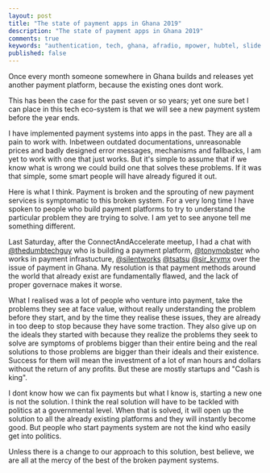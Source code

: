```yaml
---
layout: post
title: "The state of payment apps in Ghana 2019"
description: "The state of payment apps in Ghana 2019"
comments: true
keywords: "authentication, tech, ghana, afradio, mpower, hubtel, slide pay,"
published: false
---
```




Once every month someone somewhere in Ghana builds and releases yet another payment platform, because the existing ones dont work.

This has been the case for the past seven or so years; yet one sure bet I can place in this tech eco-system is that we will see a new payment system before the year ends. 

I have implemented payment systems into apps in the past. They are all a pain to work with. Inbetween outdated documentations, unreasonable prices and badly designed error messages, mechanisms and fallbacks, I am yet to work with one that just works. But it's simple to assume that if we know what is wrong we could build one that solves these problems. If it was that simple, some smart people will have already figured it out. 

Here is what I think. Payment is broken and the sprouting of new payment services is symptomatic to this broken system. For a very long time I have spoken to people who build payment platforms to try to understand the particular problem they are trying to solve. I am yet to see anyone tell me something different. 

Last Saturday, after the ConnectAndAccelerate meetup, I had a chat with [@thedumbtechguy](https://twitter.com/TheDumbTechGuy?s=17) who is building a payment platform, [@tonymobster](https://twitter.com/tony_mobster) who works in payment infrastucture, [@silentworks](https://twitter.com/silentworks) [@tsatsu](https://twitter.com/tsa_tsu?s=17) [@sir_krymx](https://twitter.com/sir_krymx) over the issue of payment in Ghana. My resolution is that payment methods around the world that already exist are fundamentally flawed, and the lack of proper governace makes it worse. 

What I realised was a lot of people who venture into payment, take the problems they see at face value, without really understanding the problem before they start, and by the time they realise these issues, they are already in too deep to stop because they have some traction. They also give up on the ideals they started with because they realize the problems they seek to solve are symptoms of problems bigger than their entire being and the real solutions to those problems are bigger than their ideals and their existence. Success for them will mean the investment of a lot of man hours and dollars without the return of any profits. But these are mostly startups and "Cash is king".

I dont know how we can fix payments but what I know is, starting a new one is not the solution. I think the real solution will have to be tackled with politics at a governmental level. When that is solved, it will open up the solution to all the already existing platforms and they will instantly become good. But people who start payments system are not the kind who easily get into politics. 

Unless there is a change to our approach to this solution, best believe, we are all at the mercy of the best of the broken payment systems. 

